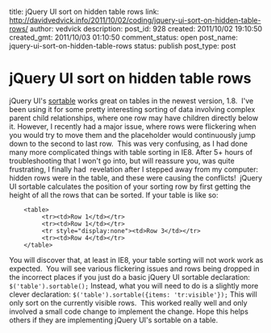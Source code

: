 title: jQuery UI sort on hidden table rows
link: http://davidvedvick.info/2011/10/02/coding/jquery-ui-sort-on-hidden-table-rows/
author: vedvick
description:
post_id: 928
created: 2011/10/02 19:10:50
created_gmt: 2011/10/03 01:10:50
comment_status: open
post_name: jquery-ui-sort-on-hidden-table-rows
status: publish
post_type: post

# jQuery UI sort on hidden table rows

jQuery UI's [sortable](http://jqueryui.com/demos/sortable/) works great on tables in the newest version, 1.8.  I've been using it for some pretty interesting sorting of data involving complex parent child relationships, where one row may have children directly below it. However, I recently had a major issue, where rows were flickering when you would try to move them and the placeholder would continuously jump down to the second to last row.  This was very confusing, as I had done many more complicated things with table sorting in IE8. After 5+ hours of troubleshooting that I won't go into, but will reassure you, was quite frustrating, I finally had  revelation after I stepped away from my computer:  hidden rows were in the table, and these were causing the conflicts!  jQuery UI sortable calculates the position of your sorting row by first getting the height of all the rows that can be sorted. If your table is like so:

```
    <table>
         <tr><td>Row 1</td></tr>
         <tr><td>Row 1</td></tr>
         <tr style="display:none"><td>Row 3</td></tr>
         <tr><td>Row 4</td></tr>
    </table>
```

You will discover that, at least in IE8, your table sorting will not work work as expected.  You will see various flickering issues and rows being dropped in the incorrect places if you just do a basic jQuery UI sortable declaration: `$('table').sortable();` Instead, what you will need to do is a slightly more clever declaration: `$('table').sortable({items: 'tr:visible'});` This will only sort on the currently visible rows.  This worked really well and only involved a small code change to implement the change. Hope this helps others if they are implementing jQuery UI's sortable on a table.
